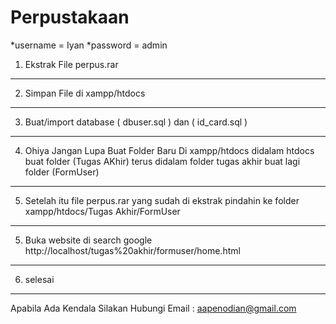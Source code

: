 # Perpustakaan
*username = Iyan
*password = admin

1. Ekstrak File perpus.rar
----------------------------
2. Simpan File di xampp/htdocs
-------------------------------
3. Buat/import database ( dbuser.sql ) dan ( id_card.sql )
----------------------------------------------------------
4. Ohiya Jangan Lupa Buat Folder Baru Di xampp/htdocs didalam htdocs buat folder (Tugas  AKhir) terus didalam folder tugas akhir buat lagi folder (FormUser)
-----------------------------------------------------------------------------------------------------------------------------------------------------------
5. Setelah itu file perpus.rar yang sudah di ekstrak pindahin ke folder xampp/htdocs/Tugas Akhir/FormUser
---------------------------------------------------------------------------------------------------------
5. Buka website di search google http://localhost/tugas%20akhir/formuser/home.html
-----------------------------------------------------------------------------------
6. selesai
------------------------------------------------------------------------------------
Apabila Ada Kendala Silakan Hubungi Email : aapenodian@gmail.com
